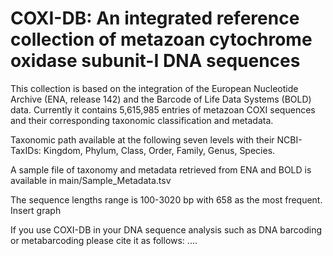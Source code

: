# COXI-DB: An integrated reference collection of metazoan cytochrome oxidase subunit-I DNA sequences
This collection is based on the integration of the European Nucleotide Archive (ENA, release 142) and the Barcode of Life Data Systems (BOLD) data. 
Currently it contains 5,615,985 entries of metazoan COXI sequences and their corresponding taxonomic classification and metadata.

Taxonomic path available at the following seven levels with their NCBI-TaxIDs:
Kingdom, Phylum, Class, Order, Family, Genus, Species.

A sample file of taxonomy and metadata retrieved from ENA and BOLD is available in main/Sample_Metadata.tsv

The sequence lengths range is 100-3020 bp with 658 as the most frequent.
Insert graph

If you use COXI-DB in your DNA sequence analysis such as DNA barcoding or metabarcoding please cite it as follows:
....

